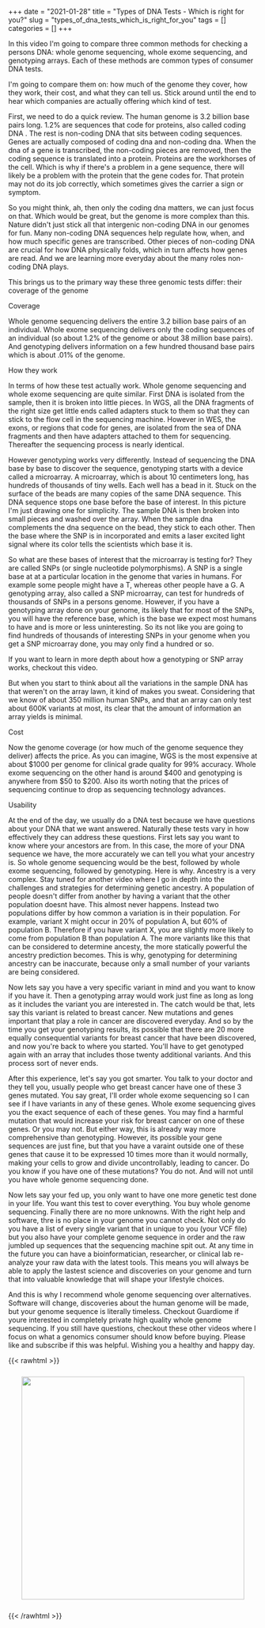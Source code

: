 +++ 
date = "2021-01-28"
title = "Types of DNA Tests - Which is right for you?"
slug = "types_of_dna_tests_which_is_right_for_you"
tags = []
categories = []
+++

In this video I'm going to compare three common methods for checking a persons DNA: whole genome sequencing, whole exome sequencing, and genotyping arrays. Each of these methods are common types of consumer DNA tests.

I'm going to compare them on: how much of the genome they cover, how they work, their cost, and what they can tell us. Stick around until the end to hear which companies are actually offering which kind of test.

First, we need to do a quick review. The human genome is 3.2 billion base pairs long. 1.2% are sequences that code for proteins, also called coding DNA . The rest is non-coding DNA that sits between coding sequences. Genes are actually composed of coding dna and non-coding dna. When the dna of a gene is transcribed, the non-coding pieces are removed, then the coding sequence is translated into a protein. Proteins are the workhorses of the cell. Which is why if there's a problem in a gene sequence, there will likely be a problem with the protein that the gene codes for. That protein may not do its job correctly, which sometimes gives the carrier a sign or symptom.

So you might think, ah, then only the coding dna matters, we can just focus on that. Which would be great, but the genome is more complex than this. Nature didn't just stick all that intergenic non-coding DNA in our genomes for fun. Many non-coding DNA sequences help regulate how, when, and how much specific genes are transcribed. Other pieces of non-coding DNA are crucial for how DNA physically folds, which in turn affects how genes are read. And we are learning more everyday about the many roles non-coding DNA plays.

This brings us to the primary way these three genomic tests differ: their coverage of the genome

Coverage

Whole genome sequencing delivers the entire 3.2 billion base pairs of an individual. Whole exome sequencing delivers only the coding sequences of an individual (so about 1.2% of the genome or about 38 million base pairs). And genotyping delivers information on a few hundred thousand base pairs which is about .01% of the genome.

How they work

In terms of how these test actually work. Whole genome sequencing and whole exome sequencing are quite similar. First DNA is isolated from the sample, then it is broken into little pieces. In WGS, all the DNA fragments of the right size get little ends called adapters stuck to them so that they can stick to the flow cell in the sequencing machine. However in WES, the exons, or regions that code for genes, are isolated from the sea of DNA fragments and then have adapters attached to them for sequencing. Thereafter the sequencing process is nearly identical.

However genotyping works very differently. Instead of sequencing the DNA base by base to discover the sequence, genotyping starts with a device called a microarray. A microarray, which is about 10 centimeters long, has hundreds of thousands of tiny wells. Each well has a bead in it. Stuck on the surface of the beads are many copies of the same DNA sequence. This DNA sequence stops one base before the base of interest. In this picture I'm just drawing one for simplicity. The sample DNA is then broken into small pieces and washed over the array. When the sample dna complements the dna sequence on the bead, they stick to each other. Then the base where the SNP is in incorporated and emits a laser excited light signal where its color tells the scientists which base it is.

So what are these bases of interest that the microarray is testing for? They are called SNPs (or single nucleotide polymorphisms). A SNP is a single base at at a particular location in the genome that varies in humans. For example some people might have a T, whereas other people have a G. A genotyping array, also called a SNP microarray, can test for hundreds of thousands of SNPs in a persons genome. However, if you have a genotyping array done on your genome, its likely that for most of the SNPs, you will have the reference base, which is the base we expect most humans to have and is more or less uninteresting. So its not like you are going to find hundreds of thousands of interesting SNPs in your genome when you get a SNP microarray done, you may only find a hundred or so.

If you want to learn in more depth about how a genotyping or SNP array works, checkout this video.

But when you start to think about all the variations in the sample DNA has that weren't on the array lawn, it kind of makes you sweat. Considering that we know of about 350 million human SNPs, and that an array can only test about 600K variants at most, its clear that the amount of information an array yields is minimal.

Cost

Now the genome coverage (or how much of the genome sequence they deliver) affects the price. As you can imagine, WGS is the most expensive at about $1000 per genome for clinical grade quality for 99% accuracy. Whole exome sequencing on the other hand is around $400 and genotyping is anywhere from $50 to $200. Also its worth noting that the prices of sequencing continue to drop as sequencing technology advances.

Usability

At the end of the day, we usually do a DNA test because we have questions about your DNA that we want answered. Naturally these tests vary in how effectively they can address these questions. First lets say you want to know where your ancestors are from. In this case, the more of your DNA sequence we have, the more accurately we can tell you what your ancestry is. So whole genome sequencing would be the best, followed by whole exome sequencing, followed by genotyping. Here is why. Ancestry is a very complex. Stay tuned for another video where I go in depth into the challenges and strategies for determining genetic ancestry. A population of people doesn't differ from another by having a variant that the other population doesnt have. This almost never happens. Instead two populations differ by how common a variation is in their population. For example, variant X might occur in 20% of population A, but 60% of population B. Therefore if you have variant X, you are slightly more likely to come from population B than population A. The more variants like this that can be considered to determine ancesty, the more statically powerful the ancestry prediction becomes. This is why, genotyping for determining ancestry can be inaccurate, because only a small number of your variants are being considered.

Now lets say you have a very specific variant in mind and you want to know if you have it. Then a genotyping array would work just fine as long as long as it includes the variant you are interested in. The catch would be that, lets say this variant is related to breast cancer. New mutations and genes important that play a role in cancer are discovered everyday. And so by the time you get your genotyping results, its possible that there are 20 more equally consequential variants for breast cancer that have been discovered, and now you're back to where you started. You'll have to get genotyped again with an array that includes those twenty additional variants. And this process sort of never ends.

After this experience, let's say you got smarter. You talk to your doctor and they tell you, usually people who get breast cancer have one of these 3 genes mutated. You say great, I'll order whole exome sequencing so I can see if I have variants in any of these genes. Whole exome sequencing gives you the exact sequence of each of these genes. You may find a harmful mutation that would increase your risk for breast cancer on one of these genes. Or you may not. But either way, this is already way more comprehensive than genotyping. However, its possible your gene sequences are just fine, but that you have a varaint outside one of these genes that cause it to be expressed 10 times more than it would normally, making your cells to grow and divide uncontrollably, leading to cancer. Do you know if you have one of these mutations? You do not. And will not until you have whole genome sequencing done.

Now lets say your fed up, you only want to have one more genetic test done in your life. You want this test to cover everything. You buy whole genome sequencing. Finally there are no more unknowns. With the right help and software, thre is no place in your genome you cannot check. Not only do you have a list of every single variant that in unique to you (your VCF file) but you also have your complete genome sequence in order and the raw jumbled up sequences that the sequencing machine spit out. At any time in the future you can have a bioinformatician, researcher, or clinical lab re-analyze your raw data with the latest tools. This means you will always be able to apply the lastest science and discoveries on your genome and turn that into valuable knowledge that will shape your lifestyle choices.

And this is why I recommend whole genome sequencing over alternatives. Software will change, discoveries about the human genome will be made, but your genome sequence is literally timeless. Checkout Guardiome if youre interested in completely private high quality whole genome sequencing. If you still have questions, checkout these other videos where I focus on what a genomics consumer should know before buying. Please like and subscribe if this was helpful. Wishing you a healthy and happy day.

{{< rawhtml >}}

<p style="text-align:center;">
    <img src="/images/dance.jpeg" style="height:450px; padding: 10px;">
</p>
{{< /rawhtml >}}
